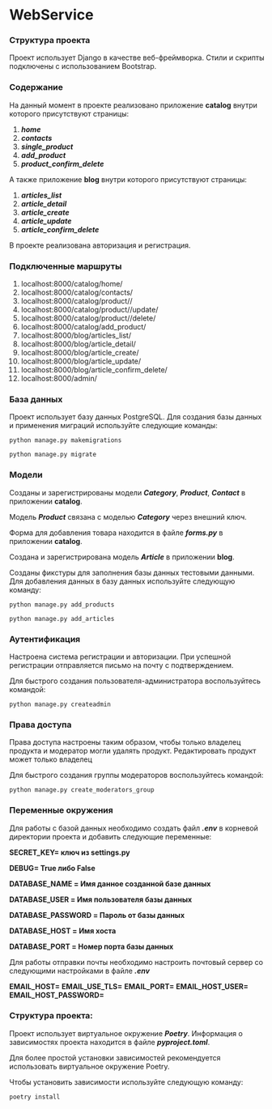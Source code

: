 # WebService

### Структура проекта

Проект использует Django в качестве веб-фреймворка. Стили и скрипты подключены с использованием Bootstrap.

### Содержание

На данный момент в проекте реализовано приложение **catalog** внутри которого присутствуют страницы:

1. ***home***
2. ***contacts***
3. ***single_product***
4. ***add_product***
5. ***product_confirm_delete***

А также приложение **blog** внутри которого присутствуют страницы:

1. ***articles_list***
2. ***article_detail***
3. ***article_create***
4. ***article_update***
5. ***article_confirm_delete***

В проекте реализована авторизация и регистрация.

### Подключенные маршруты

1. localhost:8000/catalog/home/
2. localhost:8000/catalog/contacts/
3. localhost:8000/catalog/product/<pk>/
4. localhost:8000/catalog/product/<pk>/update/
5. localhost:8000/catalog/product/<pk>/delete/
6. localhost:8000/catalog/add_product/
7. localhost:8000/blog/articles_list/
8. localhost:8000/blog/article_detail/
9. localhost:8000/blog/article_create/
10. localhost:8000/blog/article_update/
11. localhost:8000/blog/article_confirm_delete/
12. localhost:8000/admin/

### База данных
Проект использует базу данных PostgreSQL. Для создания базы данных и применения миграций используйте следующие команды:
```
python manage.py makemigrations
```
```
python manage.py migrate
```

### Модели
Созданы и зарегистрированы модели ***Category***, ***Product***, ***Contact*** в приложении **catalog**.


Модель ***Product*** связана с моделью ***Category*** через внешний ключ.

Форма для добавления товара находится в файле ***forms.py*** в приложении **catalog**.

Создана и зарегистрирована модель ***Article*** в приложении **blog**.

Созданы фикстуры для заполнения базы данных тестовыми данными. Для добавления данных в базу данных используйте следующую команду:

```
python manage.py add_products
```

```
python manage.py add_articles
```

### Аутентификация

Настроена система регистрации и авторизации. При успешной регистрации отправляется письмо на почту с подтверждением.

Для быстрого создания пользователя-администратора воспользуйтесь командой:

```
python manage.py createadmin
```

### Права доступа

Права доступа настроены таким образом, чтобы только владелец продукта и модератор могли удалять продукт. Редактировать продукт может только владелец

Для быстрого создания группы модераторов воспользуйтесь командой:

```
python manage.py create_moderators_group
```


### Переменные окружения

Для работы с базой данных необходимо создать файл ***.env*** в корневой директории проекта и добавить следующие переменные:

**SECRET_KEY= ключ из settings.py**

**DEBUG= True либо False**

**DATABASE_NAME = Имя данное созданной базе данных**

**DATABASE_USER = Имя пользователя базы данных**

**DATABASE_PASSWORD = Пароль от базы данных**

**DATABASE_HOST = Имя хоста**

**DATABASE_PORT = Номер порта базы данных**

Для работы отправки почты необходимо настроить почтовый сервер со следующими настройками в файле ***.env***

**EMAIL_HOST=**
**EMAIL_USE_TLS=**
**EMAIL_PORT=**
**EMAIL_HOST_USER=**
**EMAIL_HOST_PASSWORD=**

### Структура проекта:

Проект использует виртуальное окружение ***Poetry***. Информация о зависимостях проекта
находится в файле ***pyproject.toml***. 

Для более простой установки зависимостей рекомендуется использовать виртуальное окружение
Poetry. 

Чтобы установить зависимости используйте  следующую команду:

```
poetry install
```